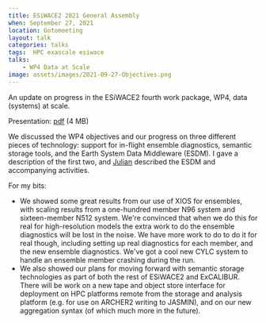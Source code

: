 ```yaml
---
title: ESiWACE2 2021 General Assembly
when: September 27, 2021
location: Gotomeeting
layout: talk
categories: talks
tags:  HPC exascale esiwace  
talks: 
    - WP4 Data at Scale 
image: assets/images/2021-09-27-Objectives.png
---
```


An update on progress in the ESiWACE2 fourth work package, WP4, data (systems) at scale. 

<span class="presentation-link"> Presentation: [pdf](/assets/talks/2021-09-27-esiwace2-ga-wp4.pdf) (4 MB) </a>

We discussed the WP4 objectives and our progress on three different pieces of technology: support for in-flight ensemble diagnostics, semantic storage tools, and the Earth System Data Middleware (ESDM). I gave a description of the first two, and [Julian](https://hps.vi4io.org/about/people/julian_kunkel) described the ESDM and accompanying activities. 

For my bits:
 -  We showed some great results from our use of XIOS for ensembles, with scaling results from a one-hundred member N96 system and sixteen-member N512 system. We're convinced that when we do this for real for high-resolution models the extra work to do the ensemble diagnostics will be lost in the noise. We have more work to do to do it for real though, including setting up real diagnostics for each member, and the new ensemble diagnostics. We've got a cool new CYLC system to handle an ensemble member crashing during the run.
-  We also showed our plans for moving forward with semantic storage technologies as part of both the rest of ESiWACE2 and ExCALIBUR. There will be work on a new tape and object store interface for deployment on HPC platforms remote from the storage and analysis platform (e.g. for use on ARCHER2 writing to JASMIN), and on our new aggregation syntax (of which much more in the future). 